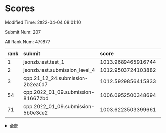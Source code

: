 # Scores

Modified Time: 2022-04-04 08:01:10

Submit Num: 207

All Rank Num: 470877

| rank |               submit               |       score        |       sigma        | pk_num |
| :--- | :--------------------------------- | :----------------- | :----------------- | :----- |
| 1    | jsonzb.test.test_1                 | 1013.9689465916744 | 0.8650981362268118 | 9097   |
| 2    | jsonzb.test.submission_level_4     | 1012.9503724103882 | 0.8051405391493182 | 9097   |
| 3    | cpp.21_12_24.submission-2b2ea0d7   | 1012.5929856415833 | 0.8127525764186616 | 9099   |
| 54   | cpp.2022_01_09.submission-816672bd | 1006.0952500348694 | 0.7208140460799574 | 9101   |
| 71   | cpp.2022_01_09.submission-5b0e3de2 | 1003.6223503399661 | 0.7117991979022397 | 9098   |


<details>
<summary>全部</summary>

| rank |                 submit                 |       score        |       sigma        | pk_num |
| :--- | :------------------------------------- | :----------------- | :----------------- | :----- |
| 1    | jsonzb.test.test_1                     | 1013.9689465916744 | 0.8650981362268118 | 9097   |
| 2    | jsonzb.test.submission_level_4         | 1012.9503724103882 | 0.8051405391493182 | 9097   |
| 3    | cpp.21_12_24.submission-2b2ea0d7       | 1012.5929856415833 | 0.8127525764186616 | 9099   |
| 4    | gobigger.level_3.submission_level_3_26 | 1012.3990792123619 | 0.800956557656786  | 9095   |
| 5    | gobigger.level_3.submission_level_3_7  | 1011.6616171495511 | 0.8053588383716608 | 9096   |
| 6    | gobigger.level_3.submission_level_3_1  | 1011.641508831001  | 0.7906001483141685 | 9101   |
| 7    | gobigger.level_3.submission_level_3_5  | 1011.5300186681059 | 0.7742125396222453 | 9096   |
| 8    | gobigger.level_3.submission_level_3_45 | 1010.8181578336432 | 0.780348128835476  | 9096   |
| 9    | gobigger.level_3.submission_level_3_49 | 1010.7601492480263 | 0.7716556206703575 | 9098   |
| 10   | gobigger.level_3.submission_level_3_17 | 1010.7475369056514 | 0.7603198738449728 | 9092   |
| 11   | gobigger.level_3.submission_level_3_9  | 1010.6033587400223 | 0.7620339462281399 | 9098   |
| 12   | gobigger.level_3.submission_level_3_28 | 1010.5875465092396 | 0.7741413810594896 | 9100   |
| 13   | gobigger.level_3.submission_level_3_46 | 1010.4849908214613 | 0.779707024344854  | 9100   |
| 14   | gobigger.level_3.submission_level_3_21 | 1010.4272171039212 | 0.7457271425677489 | 9107   |
| 15   | gobigger.level_3.submission_level_3_22 | 1010.3990340414051 | 0.7736058445936409 | 9096   |
| 16   | gobigger.level_3.submission_level_3_15 | 1010.3854612275692 | 0.7926465688168159 | 9096   |
| 17   | gobigger.level_3.submission_level_3_38 | 1010.3317166862861 | 0.7548649727876959 | 9098   |
| 18   | gobigger.level_3.submission_level_3_14 | 1010.2630600290771 | 0.7729841053631501 | 9103   |
| 19   | gobigger.level_3.submission_level_3_2  | 1010.2200351152595 | 0.7858621720779525 | 9106   |
| 20   | gobigger.level_3.submission_level_3_24 | 1010.214601753202  | 0.7733811807219313 | 9100   |
| 21   | gobigger.level_3.submission_level_3_11 | 1010.1809863002187 | 0.7610472434378867 | 9098   |
| 22   | gobigger.level_3.submission_level_3_25 | 1010.1741071350483 | 0.7766500036980807 | 9095   |
| 23   | gobigger.level_3.submission_level_3_3  | 1010.144184420703  | 0.7565341874780155 | 9102   |
| 24   | gobigger.level_3.submission_level_3_43 | 1010.0677923082375 | 0.7543759781630232 | 9094   |
| 25   | gobigger.level_3.submission_level_3_23 | 1010.0255758787702 | 0.766492382346771  | 9100   |
| 26   | gobigger.level_3.submission_level_3_35 | 1010.0131447406559 | 0.7626778637331667 | 9101   |
| 27   | gobigger.level_3.submission_level_3_33 | 1009.8971567381916 | 0.7669862033109435 | 9102   |
| 28   | gobigger.level_3.submission_level_3_48 | 1009.8590569185768 | 0.7536699866217471 | 9097   |
| 29   | gobigger.level_3.submission_level_3_20 | 1009.8154395610129 | 0.7811812320681858 | 9096   |
| 30   | gobigger.level_3.submission_level_3_6  | 1009.6997854626819 | 0.7845244916461724 | 9100   |
| 31   | gobigger.level_3.submission_level_3_37 | 1009.6751860637708 | 0.7465928969159413 | 9099   |
| 32   | gobigger.level_3.submission_level_3_31 | 1009.6690244492894 | 0.7474428302803124 | 9097   |
| 33   | gobigger.level_3.submission_level_3_18 | 1009.6405794229876 | 0.7579640552613092 | 9100   |
| 34   | gobigger.level_3.submission_level_3_4  | 1009.6004776826375 | 0.7453277774553412 | 9099   |
| 35   | gobigger.level_3.submission_level_3_27 | 1009.5475410614006 | 0.739379815484637  | 9092   |
| 36   | gobigger.level_3.submission_level_3_39 | 1009.4740103657658 | 0.7475253812182294 | 9099   |
| 37   | gobigger.level_3.submission_level_3_40 | 1009.4048000365289 | 0.7560374634726191 | 9096   |
| 38   | gobigger.level_3.submission_level_3_10 | 1009.374112837298  | 0.7584910494232683 | 9105   |
| 39   | gobigger.level_3.submission_level_3_8  | 1009.3639258687331 | 0.7405810185352715 | 9100   |
| 40   | gobigger.level_3.submission_level_3_12 | 1009.2879918757196 | 0.7619601437988466 | 9103   |
| 41   | gobigger.level_3.submission_level_3_42 | 1009.1828442027854 | 0.7515918885400155 | 9101   |
| 42   | gobigger.level_3.submission_level_3_41 | 1009.1505836561867 | 0.771052532740751  | 9100   |
| 43   | gobigger.level_3.submission_level_3_44 | 1009.1422026381967 | 0.7503306640137948 | 9097   |
| 44   | gobigger.level_3.submission_level_3_30 | 1009.1404127191197 | 0.7638710560083778 | 9100   |
| 45   | gobigger.level_3.submission_level_3_0  | 1009.1243947468645 | 0.7512594435110972 | 9102   |
| 46   | gobigger.level_3.submission_level_3_34 | 1009.1097986830426 | 0.7384014087445552 | 9101   |
| 47   | gobigger.level_3.submission_level_3_19 | 1009.0997894757977 | 0.7267354727887719 | 9098   |
| 48   | gobigger.level_3.submission_level_3_32 | 1008.9236210981496 | 0.7627747329146859 | 9103   |
| 49   | gobigger.level_3.submission_level_3_16 | 1008.8915300694673 | 0.7358235561589999 | 9100   |
| 50   | gobigger.level_3.submission_level_3_13 | 1008.8691109744442 | 0.7451293438113082 | 9096   |
| 51   | gobigger.level_3.submission_level_3_36 | 1008.8273985171859 | 0.7596951470966493 | 9106   |
| 52   | gobigger.level_3.submission_level_3_29 | 1008.5827658229366 | 0.737663088556113  | 9095   |
| 53   | gobigger.level_3.submission_level_3_47 | 1008.4953670691305 | 0.7439866923037965 | 9100   |
| 54   | cpp.2022_01_09.submission-816672bd     | 1006.0952500348694 | 0.7208140460799574 | 9101   |
| 55   | gobigger.level_1.submission_level_1_32 | 1004.7107852893612 | 0.721857644606226  | 9097   |
| 56   | gobigger.level_1.submission_level_1_13 | 1004.6695622293113 | 0.7167744358763264 | 9097   |
| 57   | gobigger.level_1.submission_level_1_46 | 1004.6121826387653 | 0.7208537996714783 | 9102   |
| 58   | gobigger.level_1.submission_level_1_11 | 1004.501686232153  | 0.7087757785407188 | 9105   |
| 59   | gobigger.level_1.submission_level_1_4  | 1004.2773210344421 | 0.7216203608967219 | 9102   |
| 60   | gobigger.level_1.submission_level_1_22 | 1004.1577031636887 | 0.7267820278749942 | 9103   |
| 61   | gobigger.level_1.submission_level_1_15 | 1004.0987530451196 | 0.7112056493491207 | 9102   |
| 62   | gobigger.level_1.submission_level_1_2  | 1004.0918173978487 | 0.7077953076633903 | 9095   |
| 63   | gobigger.level_1.submission_level_1_36 | 1003.9189691341805 | 0.721419188272322  | 9101   |
| 64   | gobigger.level_1.submission_level_1_42 | 1003.9162444783507 | 0.7095922392953236 | 9099   |
| 65   | gobigger.level_1.submission_level_1_31 | 1003.9080837300774 | 0.7294767877345248 | 9096   |
| 66   | gobigger.level_1.submission_level_1_48 | 1003.906939752261  | 0.704133795703324  | 9104   |
| 67   | gobigger.level_1.submission_level_1_33 | 1003.8351581543745 | 0.7138095798822948 | 9096   |
| 68   | gobigger.level_1.submission_level_1_39 | 1003.8160959196144 | 0.7097293770173136 | 9097   |
| 69   | gobigger.level_1.submission_level_1_35 | 1003.7509542801663 | 0.7115104897029778 | 9105   |
| 70   | gobigger.level_1.submission_level_1_24 | 1003.6817964790955 | 0.7235236614200649 | 9094   |
| 71   | cpp.2022_01_09.submission-5b0e3de2     | 1003.6223503399661 | 0.7117991979022397 | 9098   |
| 72   | gobigger.level_1.submission_level_1_6  | 1003.4648027234491 | 0.7117944761341357 | 9091   |
| 73   | gobigger.level_1.submission_level_1_10 | 1003.464793669187  | 0.7077467158318822 | 9095   |
| 74   | gobigger.level_1.submission_level_1_26 | 1003.4402327029475 | 0.714937038888684  | 9101   |
| 75   | gobigger.level_1.submission_level_1_34 | 1003.3893733130402 | 0.7239600272783427 | 9099   |
| 76   | gobigger.level_1.submission_level_1_12 | 1003.3467152499746 | 0.710940895481258  | 9099   |
| 77   | gobigger.level_1.submission_level_1_43 | 1003.3322402998413 | 0.7117052085654677 | 9098   |
| 78   | gobigger.level_1.submission_level_1_40 | 1003.3319182931339 | 0.7216795998902896 | 9100   |
| 79   | gobigger.level_1.submission_level_1_8  | 1003.3142440196638 | 0.7109896908960189 | 9098   |
| 80   | gobigger.level_1.submission_level_1_37 | 1003.2814974378655 | 0.7196475487945558 | 9095   |
| 81   | gobigger.level_1.submission_level_1_29 | 1003.2409172104243 | 0.7093864500509054 | 9097   |
| 82   | gobigger.level_1.submission_level_1_14 | 1003.2385899382931 | 0.7025249254096492 | 9096   |
| 83   | gobigger.level_1.submission_level_1_25 | 1003.2190312505523 | 0.7065220445078989 | 9098   |
| 84   | gobigger.level_1.submission_level_1_3  | 1003.2129311378233 | 0.7162249216741483 | 9098   |
| 85   | gobigger.level_1.submission_level_1_44 | 1003.207369178556  | 0.7105837826921825 | 9103   |
| 86   | gobigger.level_1.submission_level_1_21 | 1003.2016687296535 | 0.7109266784303694 | 9098   |
| 87   | gobigger.level_1.submission_level_1_30 | 1003.0669903915806 | 0.7240362018826818 | 9104   |
| 88   | gobigger.level_1.submission_level_1_41 | 1003.0460642537945 | 0.7193921891209081 | 9098   |
| 89   | gobigger.level_1.submission_level_1_0  | 1002.9670753037643 | 0.7180766887291048 | 9099   |
| 90   | gobigger.level_1.submission_level_1_49 | 1002.9660694265716 | 0.7147214759646747 | 9103   |
| 91   | gobigger.level_1.submission_level_1_17 | 1002.9290810654588 | 0.7107421545022468 | 9101   |
| 92   | gobigger.level_1.submission_level_1_9  | 1002.872453582357  | 0.6982641887169231 | 9098   |
| 93   | gobigger.level_1.submission_level_1_7  | 1002.8299159468874 | 0.7100475434239948 | 9098   |
| 94   | gobigger.level_1.submission_level_1_47 | 1002.7585623444072 | 0.7171021232051263 | 9100   |
| 95   | gobigger.level_1.submission_level_1_19 | 1002.7413176307239 | 0.7149991840630532 | 9099   |
| 96   | gobigger.level_1.submission_level_1_27 | 1002.6938367084779 | 0.7120764542187582 | 9099   |
| 97   | gobigger.level_1.submission_level_1_16 | 1002.6656345611381 | 0.7052019762859019 | 9095   |
| 98   | gobigger.level_1.submission_level_1_18 | 1002.5836633008468 | 0.7131383165071167 | 9101   |
| 99   | gobigger.level_1.submission_level_1_28 | 1002.539555169414  | 0.7025435314856284 | 9100   |
| 100  | gobigger.level_1.submission_level_1_38 | 1002.5343040690299 | 0.7028466871075012 | 9103   |
| 101  | gobigger.level_1.submission_level_1_45 | 1002.4646931366213 | 0.7214274998155971 | 9099   |
| 102  | gobigger.level_1.submission_level_1_1  | 1002.4253464132299 | 0.7119349584660638 | 9102   |
| 103  | gobigger.level_1.submission_level_1_5  | 1002.3942115371985 | 0.7140930866100562 | 9097   |
| 104  | gobigger.level_1.submission_level_1_20 | 1002.333122691049  | 0.7166610280253604 | 9105   |
| 105  | gobigger.level_1.submission_level_1_23 | 1001.7559964601418 | 0.7140932931829979 | 9099   |
| 106  | gobigger.random.submission_random_43   | 997.3891665142849  | 0.7151918167794519 | 9101   |
| 107  | gobigger.random.submission_random_14   | 997.1727929851664  | 0.7149878044867567 | 9099   |
| 108  | gobigger.random.submission_random_34   | 997.0256630546295  | 0.702850902488596  | 9097   |
| 109  | gobigger.random.submission_random_3    | 996.9871809631207  | 0.7104503820988224 | 9097   |
| 110  | gobigger.random.submission_random_37   | 996.910445856332   | 0.7201019301619891 | 9100   |
| 111  | gobigger.random.submission_random_22   | 996.9051500633352  | 0.7046812137643882 | 9097   |
| 112  | gobigger.random.submission_random_12   | 996.9002669323785  | 0.7113511936099138 | 9101   |
| 113  | gobigger.random.submission_random_26   | 996.8622997970164  | 0.6991289176681456 | 9101   |
| 114  | gobigger.random.submission_random_31   | 996.8159030262051  | 0.6990645731992939 | 9100   |
| 115  | gobigger.random.submission_random_5    | 996.7761856248909  | 0.7027467344869555 | 9096   |
| 116  | gobigger.random.submission_random_25   | 996.5449874613297  | 0.7105200636831945 | 9102   |
| 117  | gobigger.random.submission_random_24   | 996.4787174979979  | 0.7110080797931054 | 9096   |
| 118  | gobigger.random.submission_random_21   | 996.4518446148201  | 0.722136579092215  | 9100   |
| 119  | gobigger.random.submission_random_29   | 996.4192198426412  | 0.7147576450398998 | 9100   |
| 120  | gobigger.random.submission_random_9    | 996.4014256986995  | 0.7084619485680833 | 9098   |
| 121  | gobigger.random.submission_random_47   | 996.2445717248645  | 0.7024448485166692 | 9099   |
| 122  | gobigger.random.submission_random_39   | 996.2418143000453  | 0.7151848649281441 | 9103   |
| 123  | gobigger.random.submission_random_46   | 996.2416295429532  | 0.705173205264807  | 9101   |
| 124  | gobigger.random.submission_random_28   | 996.1654354747903  | 0.7143329466045258 | 9099   |
| 125  | gobigger.random.submission_random_27   | 996.1529713763214  | 0.721953037363371  | 9098   |
| 126  | gobigger.random.submission_random_38   | 996.1220639166744  | 0.7083333766891314 | 9095   |
| 127  | gobigger.random.submission_random_2    | 996.1157898728444  | 0.7128593467701594 | 9099   |
| 128  | gobigger.random.submission_random_45   | 996.1078592455151  | 0.707885011197987  | 9101   |
| 129  | gobigger.random.submission_random_49   | 996.1028354314345  | 0.7208266114985236 | 9097   |
| 130  | gobigger.random.submission_random_13   | 996.0990658504654  | 0.6993984102688442 | 9095   |
| 131  | gobigger.random.submission_random_1    | 996.0841248312304  | 0.7132046756145018 | 9093   |
| 132  | gobigger.random.submission_random_32   | 996.0567378338365  | 0.7135985652493126 | 9099   |
| 133  | gobigger.random.submission_random_16   | 996.0432754790013  | 0.7122384979920017 | 9097   |
| 134  | gobigger.random.submission_random_8    | 996.0018019669634  | 0.7192764552478437 | 9099   |
| 135  | gobigger.random.submission_random_42   | 995.974984032217   | 0.7079313379913853 | 9098   |
| 136  | gobigger.random.submission_random_33   | 995.9501412511336  | 0.7143623126512507 | 9097   |
| 137  | gobigger.random.submission_random_30   | 995.9417438093119  | 0.7059400362803865 | 9098   |
| 138  | gobigger.random.submission_random_44   | 995.9217161703733  | 0.7062672011392576 | 9099   |
| 139  | gobigger.random.submission_random_23   | 995.7494223989868  | 0.7166948136889922 | 9098   |
| 140  | gobigger.random.submission_random_40   | 995.7233432484151  | 0.6995600310511473 | 9101   |
| 141  | gobigger.random.submission_random_20   | 995.7166370894224  | 0.7003464105921401 | 9098   |
| 142  | gobigger.random.submission_random_11   | 995.670736144078   | 0.7022451349717048 | 9100   |
| 143  | gobigger.random.submission_random_0    | 995.6525353457255  | 0.7253333028656993 | 9096   |
| 144  | gobigger.random.submission_random_36   | 995.6322688899451  | 0.7276780688527617 | 9099   |
| 145  | gobigger.random.submission_random_41   | 995.5646057761459  | 0.7291088736356722 | 9098   |
| 146  | gobigger.random.submission_random_10   | 995.546725543533   | 0.708837728335051  | 9100   |
| 147  | gobigger.random.submission_random_17   | 995.3968415558952  | 0.7133462266739228 | 9098   |
| 148  | gobigger.random.submission_random_15   | 995.2971324082174  | 0.7186174014430258 | 9097   |
| 149  | gobigger.random.submission_random_48   | 995.2428741439975  | 0.7187021309916676 | 9096   |
| 150  | gobigger.random.submission_random_6    | 995.1639005985484  | 0.7141941459873912 | 9099   |
| 151  | gobigger.random.submission_random_18   | 995.1209143482832  | 0.7185606611631711 | 9102   |
| 152  | gobigger.random.submission_random_7    | 994.9992120726005  | 0.7244581102892867 | 9096   |
| 153  | gobigger.random.submission_random_4    | 994.999112443563   | 0.723754108679553  | 9095   |
| 154  | gobigger.random.submission_random_19   | 994.9974506957054  | 0.7154717463772154 | 9104   |
| 155  | gobigger.level_2.submission_level_2_20 | 994.6390158811671  | 0.7276881840598619 | 9098   |
| 156  | gobigger.random.submission_random_35   | 994.6090772195765  | 0.7189955096459317 | 9101   |
| 157  | gobigger.level_2.submission_level_2_26 | 994.4023511113674  | 0.7229051969701562 | 9095   |
| 158  | gobigger.level_2.submission_level_2_40 | 994.2387650826358  | 0.734136442430649  | 9099   |
| 159  | gobigger.level_2.submission_level_2_46 | 993.6704039311596  | 0.7335330760590522 | 9102   |
| 160  | gobigger.level_2.submission_level_2_42 | 993.6473323059575  | 0.7253798233208529 | 9101   |
| 161  | gobigger.level_2.submission_level_2_25 | 993.3892141199276  | 0.7211684981978326 | 9096   |
| 162  | gobigger.level_2.submission_level_2_30 | 993.3709728851859  | 0.726872432915406  | 9095   |
| 163  | gobigger.level_2.submission_level_2_17 | 993.3578631483833  | 0.7396501978959659 | 9099   |
| 164  | gobigger.level_2.submission_level_2_35 | 993.1285628022927  | 0.7274797698231431 | 9094   |
| 165  | gobigger.level_2.submission_level_2_8  | 993.0804511580515  | 0.7345227905368374 | 9103   |
| 166  | gobigger.level_2.submission_level_2_44 | 993.0237807180648  | 0.7616833193722035 | 9103   |
| 167  | gobigger.level_2.submission_level_2_32 | 993.0073336093502  | 0.7399369878839022 | 9099   |
| 168  | gobigger.level_2.submission_level_2_4  | 992.9103810764377  | 0.7309819897850611 | 9094   |
| 169  | gobigger.level_2.submission_level_2_12 | 992.6025629077232  | 0.7389214292680593 | 9102   |
| 170  | gobigger.level_2.submission_level_2_37 | 992.5888926753377  | 0.7247528255375657 | 9099   |
| 171  | gobigger.level_2.submission_level_2_45 | 992.5607831629344  | 0.7480321653916279 | 9104   |
| 172  | gobigger.level_2.submission_level_2_47 | 992.5049530201002  | 0.742982349229469  | 9104   |
| 173  | gobigger.level_2.submission_level_2_33 | 992.4312200770003  | 0.7435109145174885 | 9103   |
| 174  | gobigger.level_2.submission_level_2_5  | 992.3967637363589  | 0.744226624672013  | 9104   |
| 175  | gobigger.level_2.submission_level_2_41 | 992.3764335962207  | 0.7236775891318757 | 9097   |
| 176  | gobigger.level_2.submission_level_2_49 | 992.3703567646735  | 0.7455422453466239 | 9097   |
| 177  | gobigger.level_2.submission_level_2_13 | 992.3614564352424  | 0.7506089057279713 | 9098   |
| 178  | gobigger.level_2.submission_level_2_2  | 992.2813335294392  | 0.7350670899924314 | 9102   |
| 179  | gobigger.level_2.submission_level_2_23 | 992.2798833967985  | 0.7337108554567479 | 9098   |
| 180  | gobigger.level_2.submission_level_2_21 | 992.1151878079828  | 0.7439384887053792 | 9097   |
| 181  | gobigger.level_2.submission_level_2_24 | 992.002991335866   | 0.7516863938763911 | 9098   |
| 182  | gobigger.level_2.submission_level_2_43 | 991.8584536826089  | 0.7526178576125797 | 9105   |
| 183  | gobigger.level_2.submission_level_2_27 | 991.8146683621137  | 0.7491616613353266 | 9095   |
| 184  | gobigger.level_2.submission_level_2_16 | 991.7978156403065  | 0.7354563217158593 | 9101   |
| 185  | gobigger.level_2.submission_level_2_18 | 991.7394691872693  | 0.7453492582865789 | 9098   |
| 186  | gobigger.level_2.submission_level_2_3  | 991.7168623601186  | 0.7472465395915117 | 9100   |
| 187  | gobigger.level_2.submission_level_2_14 | 991.6195006619929  | 0.7339063428555513 | 9098   |
| 188  | gobigger.level_2.submission_level_2_0  | 991.5723048803145  | 0.7565963659774074 | 9100   |
| 189  | gobigger.level_2.submission_level_2_1  | 991.5369066980655  | 0.7407590712363237 | 9098   |
| 190  | gobigger.level_2.submission_level_2_15 | 991.516876108376   | 0.7514804204314893 | 9099   |
| 191  | gobigger.level_2.submission_level_2_39 | 991.5082783058323  | 0.773813127738033  | 9098   |
| 192  | gobigger.level_2.submission_level_2_48 | 991.4738391609545  | 0.7434754111414601 | 9103   |
| 193  | gobigger.level_2.submission_level_2_31 | 991.4641056305834  | 0.7330863584444346 | 9102   |
| 194  | gobigger.level_2.submission_level_2_22 | 991.4408618644961  | 0.7507062289486237 | 9099   |
| 195  | gobigger.level_2.submission_level_2_10 | 991.3434825032983  | 0.73922619234076   | 9100   |
| 196  | gobigger.level_2.submission_level_2_6  | 991.2677903036376  | 0.7711025162151774 | 9106   |
| 197  | gobigger.level_2.submission_level_2_38 | 991.2661851410284  | 0.7465940820802234 | 9097   |
| 198  | gobigger.level_2.submission_level_2_29 | 991.2335712200422  | 0.7356333309480307 | 9095   |
| 199  | gobigger.level_2.submission_level_2_28 | 991.2248734444087  | 0.776484179543955  | 9099   |
| 200  | gobigger.level_2.submission_level_2_36 | 991.2037285680892  | 0.7481953727869068 | 9100   |
| 201  | gobigger.level_2.submission_level_2_19 | 991.1606758938835  | 0.7410723315445554 | 9102   |
| 202  | gobigger.level_2.submission_level_2_34 | 991.126565947317   | 0.7725350316081431 | 9096   |
| 203  | gobigger.level_2.submission_level_2_7  | 990.2911196956447  | 0.7656783976430552 | 9103   |
| 204  | gobigger.level_2.submission_level_2_9  | 990.095168939997   | 0.766149838229892  | 9101   |
| 205  | gobigger.level_2.submission_level_2_11 | 989.7638242689928  | 0.788894940110522  | 9099   |
| 206  | gobigger.none.submission_none_1        | 978.7258282331053  | 1.1945096759758371 | 9098   |
| 207  | gobigger.none.submission_none_0        | 975.044101081397   | 1.40965005281587   | 9103   |

</details>